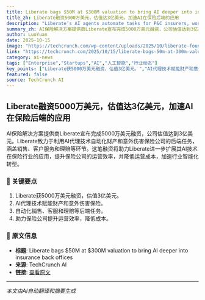 ```yaml
---
title: Liberate bags $50M at $300M valuation to bring AI deeper into insurance back offices
title_zh: Liberate融资5000万美元，估值达3亿美元，加速AI在保险后端的应用
description: "Liberate’s AI agents automate tasks for P&C insurers, working across sales, service, and claims."
summary_zh: AI保险解决方案提供商Liberate宣布完成5000万美元融资，公司估值达到3亿美元。Liberate致力于利用AI代理技术自动化财产和意外伤害保险公司的后端任务，涵盖销售、客户服务和理赔等环节。这笔融资将助力Liberate进一步扩展其AI技术在保险行业的应用，提升保险公司的运营效率，并降低运营成本，加速行业智能化转型。
author: LuoYuan
date: 2025-10-15
image: "https://techcrunch.com/wp-content/uploads/2025/10/liberate-founders.jpg?resize=1200,800"
link: "https://techcrunch.com/2025/10/15/liberate-bags-50m-at-300m-valuation-to-bring-ai-deeper-into-insurance-back-offices/"
category: ai-news
tags: ["Enterprise","Startups","AI","人工智能","行业动态"]
key_points: ["Liberate获5000万美元融资，估值3亿美元。","AI代理技术赋能财产和意外伤害保险。","自动化销售、客服和理赔等后端任务。","助力保险公司提升运营效率，降低成本。"]
featured: false
source: TechCrunch AI
---
```


## Liberate融资5000万美元，估值达3亿美元，加速AI在保险后端的应用

AI保险解决方案提供商Liberate宣布完成5000万美元融资，公司估值达到3亿美元。Liberate致力于利用AI代理技术自动化财产和意外伤害保险公司的后端任务，涵盖销售、客户服务和理赔等环节。这笔融资将助力Liberate进一步扩展其AI技术在保险行业的应用，提升保险公司的运营效率，并降低运营成本，加速行业智能化转型。

### 🔑 关键要点
1. Liberate获5000万美元融资，估值3亿美元。
2. AI代理技术赋能财产和意外伤害保险。
3. 自动化销售、客服和理赔等后端任务。
4. 助力保险公司提升运营效率，降低成本。


### 📰 原文信息
- **标题**: Liberate bags $50M at $300M valuation to bring AI deeper into insurance back offices
- **来源**: TechCrunch AI
- **链接**: [查看原文](https://techcrunch.com/2025/10/15/liberate-bags-50m-at-300m-valuation-to-bring-ai-deeper-into-insurance-back-offices/)

---
*本文由AI自动翻译和摘要生成*
